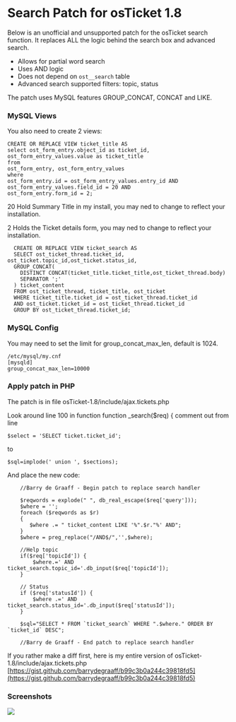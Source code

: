 # Search Patch for osTicket 1.8

Below is an unofficial and unsupported patch for the osTicket search function. It replaces ALL the logic behind the search box and advanced search.

  - Allows for partial word search
  - Uses AND logic
  - Does not depend on `ost__search` table
  - Advanced search supported filters: topic, status


The patch uses MySQL features GROUP_CONCAT, CONCAT and LIKE.

### MySQL Views
You also need to create 2 views:

    CREATE OR REPLACE VIEW ticket_title AS
    select ost_form_entry.object_id as ticket_id,  ost_form_entry_values.value as ticket_title
    from 
    ost_form_entry, ost_form_entry_values
    where 
    ost_form_entry.id = ost_form_entry_values.entry_id AND
    ost_form_entry_values.field_id = 20 AND
    ost_form_entry.form_id = 2;

20 Hold Summary Title in my install, you may ned to change to reflect your installation.

2 Holds the Ticket details form, you may ned to change to reflect your installation.

      CREATE OR REPLACE VIEW ticket_search AS 
      SELECT ost_ticket_thread.ticket_id, ost_ticket.topic_id,ost_ticket.status_id,
      GROUP_CONCAT(
        DISTINCT CONCAT(ticket_title.ticket_title,ost_ticket_thread.body) 
        SEPARATOR ';'
      ) ticket_content
      FROM ost_ticket_thread, ticket_title, ost_ticket
      WHERE ticket_title.ticket_id = ost_ticket_thread.ticket_id
      AND ost_ticket.ticket_id = ost_ticket_thread.ticket_id
      GROUP BY ost_ticket_thread.ticket_id;
      
### MySQL Config

You may need to set the limit for group_concat_max_len, default is 1024.

    /etc/mysql/my.cnf
    [mysqld]
    group_concat_max_len=10000

### Apply patch in PHP
The patch is in file osTicket-1.8/include/ajax.tickets.php

Look around line 100 in function function _search($req) {
comment out from line 

    $select = 'SELECT ticket.ticket_id';
   
to 

    $sql=implode(' union ', $sections);
   
And place the new code:

        //Barry de Graaff - Begin patch to replace search handler
        
        $reqwords = explode(" ", db_real_escape($req['query']));
        $where = '';
        foreach ($reqwords as $r)
        {
           $where .= " ticket_content LIKE '%".$r."%' AND";
        }
        $where = preg_replace("/AND$/",'',$where);        

        //Help topic
        if($req['topicId']) {
            $where.=' AND ticket_search.topic_id='.db_input($req['topicId']);
        }

        // Status
        if ($req['statusId']) {
            $where .=' AND ticket_search.status_id='.db_input($req['statusId']);
        }

        $sql="SELECT * FROM `ticket_search` WHERE ".$where." ORDER BY `ticket_id` DESC";
        
        //Barry de Graaff - End patch to replace search handler


If you rather make a diff first, here is my entire version of osTicket-1.8/include/ajax.tickets.php
 [https://gist.github.com/barrydegraaff/b99c3b0a244c39818fd5](https://gist.github.com/barrydegraaff/b99c3b0a244c39818fd5)

### Screenshots

![](http://i.imgur.com/6OJnqZo.png)